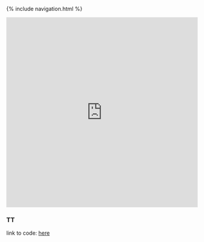{% include navigation.html %}

<iframe frameborder="0" width="100%" height="500px" src="https://replit.com/@AthenaWu2/Menu-Challege?embed=true"></iframe>


### TT

link to code: [here](https://replit.com/join/oyxmyaukiw-athenawu2)


